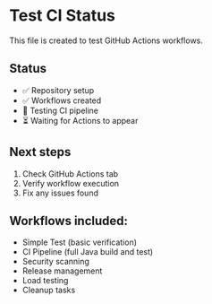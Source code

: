 # Test CI Status

This file is created to test GitHub Actions workflows.

## Status
- ✅ Repository setup
- ✅ Workflows created  
- 🔄 Testing CI pipeline
- ⏳ Waiting for Actions to appear

## Next steps
1. Check GitHub Actions tab
2. Verify workflow execution
3. Fix any issues found

## Workflows included:
- Simple Test (basic verification)
- CI Pipeline (full Java build and test)
- Security scanning
- Release management
- Load testing
- Cleanup tasks